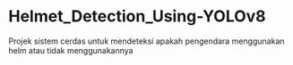 # Helmet_Detection_Using-YOLOv8
Projek sistem cerdas untuk mendeteksi apakah pengendara menggunakan helm atau tidak menggunakannya
